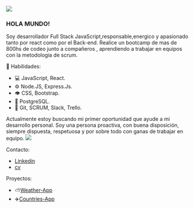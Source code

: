 ![](https://i.ibb.co/6PRHqqm/1634676669066.jpg)
### HOLA MUNDO!

Soy desarrollador Full Stack JavaScript,responsable,energico y apasionado tanto por react como por el Back-end. Realice un bootcamp de mas de 800hs de codeo junto a compañeros , aprendiendo a trabajar en equipos con la metodologia de scrum.

🧠 Habilidades:
 * 💻 JavaScript, React.
 * ⚙️ Node.JS, Express.Js.
 * 👁️ CSS, Bootstrap.
 * 💽 PostgreSQL.
 * 💬 Git, SCRUM, Slack, Trello.


Actualmente estoy buscando mi primer oportunidad que ayude a mi desarrollo personal. Soy una persona proactiva, con buena disposición, siempre dispuesta, respetuosa y por sobre todo con ganas de trabajar en equipo.
![](https://i.ibb.co/ZGZVzyr/skills.png)

Contacto:
 *  [Linkedin](https://www.linkedin.com/in/matias-taborda-full-stack)
 *  [cv](https://drive.google.com/file/d/10EzTqYPxn2pjYIcbS_67KKyaiALWUUAI/view?usp=sharing)
 
 
Proyectos:
* ⛅️[Weather-App](https://github.com/matydelt/weather-app)
* ✈️[Countries-App](https://github.com/matydelt/countries)


<!--
**matydelt/matydelt** is a ✨ _special_ ✨ repository because its `README.md` (this file) appears on your GitHub profile.

Here are some ideas to get you started:

- 🔭 I’m currently working on ...
- 🌱 I’m currently learning ...
- 👯 I’m looking to collaborate on ...
- 🤔 I’m looking for help with ...
- 💬 Ask me about ...
- 📫 How to reach me: ...
- 😄 Pronouns: ...
- ⚡ Fun fact: ...
-->

